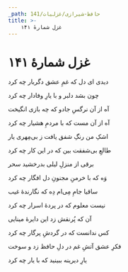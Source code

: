 ```yaml
---
_path: حافظ-شیرازی/غزلیات/141
title: >-
    غزل شمارهٔ ۱۴۱
---
```

# غزل شمارهٔ ۱۴۱

<div class="b" id="bn1"><div class="m1"><p>دیدی ای دل که غمِ عشق دگربار چه کرد</p></div>
<div class="m2"><p>چون بشد دلبر و با یارِ وفادار چه کرد</p></div></div>
<div class="b" id="bn2"><div class="m1"><p>آه از آن نرگسِ جادو که چه بازی انگیخت</p></div>
<div class="m2"><p>آه از آن مست که با مردمِ هشیار چه کرد</p></div></div>
<div class="b" id="bn3"><div class="m1"><p>اشکِ من رنگِ شفق یافت ز بی‌مِهری یار</p></div>
<div class="m2"><p>طالعِ بی‌شفقت بین که در این کار چه کرد</p></div></div>
<div class="b" id="bn4"><div class="m1"><p>برقی از منزلِ لیلی بدرخشید سحر</p></div>
<div class="m2"><p>وَه که با خرمنِ مجنونِ دل افگار چه کرد</p></div></div>
<div class="b" id="bn5"><div class="m1"><p>ساقیا جامِ مِی‌ام دِه که نگارندهٔ غیب</p></div>
<div class="m2"><p>نیست معلوم که در پردهٔ اسرار چه کرد</p></div></div>
<div class="b" id="bn6"><div class="m1"><p>آن که پُرنقش زد این دایرهٔ مینایی</p></div>
<div class="m2"><p>کس ندانست که در گردشِ پرگار چه کرد</p></div></div>
<div class="b" id="bn7"><div class="m1"><p>فکرِ عشق آتشِ غم در دلِ حافظ زد و سوخت</p></div>
<div class="m2"><p>یارِ دیرینه ببینید که با یار چه کرد</p></div></div>
